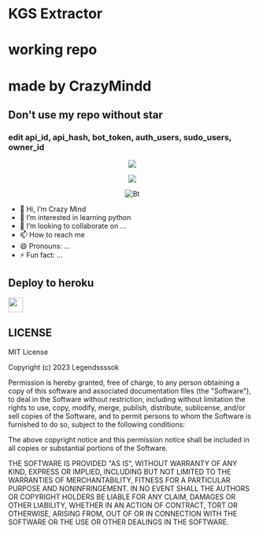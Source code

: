 # KGS Extractor
# working repo
# made by CrazyMindd

## Don't use my repo without star

### edit api_id, api_hash, bot_token, auth_users, sudo_users, owner_id


<p align="center">
  <a href="https://github.com/CrazyMindd/readme-typing-svg">
    <img src="https://readme-typing-svg.demolab.com/?lines=CRAZY%20MIND&font=Fira%20SemiBold&center=true&width=480&height=45&color=ff0000&vCenter=true&pause=1000&size=40" /></a>
</p>
<p align="center">
  <a href="https://github.com/CrazyMindd/readme-typing-svg">
    <img src="https://readme-typing-svg.demolab.com/?lines=App%20and%20BOT%20developer;2%2B%20years%20of%20coding%20experience;Always%20learning%20new%20things&font=Fira%20Code&center=true&width=500&height=45&color=f75c7e&vCenter=true&pause=1000&size=22" /></a>
</p>


<p align="center"><img src="https://github.com/CrazyMindd/CrazyMindd/assets/158000808/9264e6d9-77f5-46f1-bbf9-ff3db03de91b.gif" alt="Bt">



- 👋 Hi, I’m Crazy Mind
- 👀 I’m interested in learning python
- 💞️ I’m looking to collaborate on ...
- 📫 How to reach me 
- 😄 Pronouns: ...
- ⚡ Fun fact: ...

<!---
CrazyMindd/CrazyMindd is a ✨ special ✨ repository because its `README.md` (this file) appears on your GitHub profile.
You can click the Preview link to take a look at your changes.
--->


## Deploy to heroku

<a href="https://heroku.com/deploy?template=https://github.com/Rahulm9508/KGS-Extractor1">
     <img height="30px" src="https://img.shields.io/badge/Deploy%20To%20Heroku-blueviolet?style=for-the-badge&logo=heroku">
</a>



## LICENSE
 
  MIT License

Copyright (c) 2023 Legendssssok

Permission is hereby granted, free of charge, to any person obtaining a copy
of this software and associated documentation files (the "Software"), to deal
in the Software without restriction, including without limitation the rights
to use, copy, modify, merge, publish, distribute, sublicense, and/or sell
copies of the Software, and to permit persons to whom the Software is
furnished to do so, subject to the following conditions:

The above copyright notice and this permission notice shall be included in all
copies or substantial portions of the Software.

THE SOFTWARE IS PROVIDED "AS IS", WITHOUT WARRANTY OF ANY KIND, EXPRESS OR
IMPLIED, INCLUDING BUT NOT LIMITED TO THE WARRANTIES OF MERCHANTABILITY,
FITNESS FOR A PARTICULAR PURPOSE AND NONINFRINGEMENT. IN NO EVENT SHALL THE
AUTHORS OR COPYRIGHT HOLDERS BE LIABLE FOR ANY CLAIM, DAMAGES OR OTHER
LIABILITY, WHETHER IN AN ACTION OF CONTRACT, TORT OR OTHERWISE, ARISING FROM,
OUT OF OR IN CONNECTION WITH THE SOFTWARE OR THE USE OR OTHER DEALINGS IN THE
SOFTWARE.
